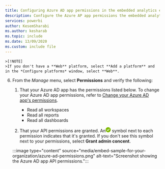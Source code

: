 ```yaml
---
title: Configuring Azure AD app permissions in the embedded analytics embed for your organization tutorial
description: Configure the Azure AP app permissions the embedded analytics embed for your organization tutorial.
services: powerbi
author: KesemSharabi
ms.author: kesharab
ms.topic: include
ms.date: 13/09/2020
ms.custom: include file
---
```


    >[!NOTE]
    >If you don't have a **Web** platform, select **Add a platform** and in the *Configure platforms* window, select **Web**.

6. From the *Manage* menu, select **Permissions** and verify the following:

    1. That your Azure AD app has the permissions listed below. To change your Azure AD app permissions, refer to [Change your Azure AD app's permissions](../developer/embedded/register-app.md#change-your-azure-ad-apps-permissions).

        * Read all workspaces
        * Read all reports
        * Read all dashboards

    2. That your API permissions are granted. An![Applies to.](media/yes.png) symbol next to each permission indicates that it's granted. If you don't see this symbol next to your permissions, select **Grant admin concent**.

    :::image type="content" source="media/embed-sample-for-your-organization/azure-ad-permissions.png" alt-text="Screenshot showing the Azure AD app API permissions.":::